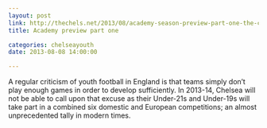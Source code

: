 ```yaml
---
layout: post
link: http://thechels.net/2013/08/academy-season-preview-part-one-the-competitions/
title: Academy preview part one

categories: chelseayouth
date: 2013-08-08 14:00:00

---
```


A regular criticism of youth football in England is that teams simply don’t play enough games in order to 
develop sufficiently. In 2013-14, Chelsea will not be able to call upon that excuse as their Under-21s 
and Under-19s will take part in a combined six domestic and European competitions; an almost unprecedented 
tally in modern times.
